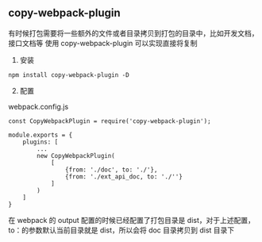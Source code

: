 ## copy-webpack-plugin

有时候打包需要将一些额外的文件或者目录拷贝到打包的目录中，比如开发文档，接口文档等
使用 copy-webpack-plugin 可以实现直接将复制

1. 安装

```
npm install copy-webpack-plugin -D
```

2. 配置

webpack.config.js
```
const CopyWebpackPlugin = require('copy-webpack-plugin');

module.exports = {
	plugins: [
		...
		new CopyWebpackPlugin(
			[
				{from: './doc', to: './'},
				{from: './ext_api_doc, to: './''}
			]
		)	
	]
}
```

在 webpack 的 output 配置的时候已经配置了打包目录是 dist，对于上述配置，to：的参数默认当前目录就是 dist，所以会将 doc 目录拷贝到 dist 目录下
